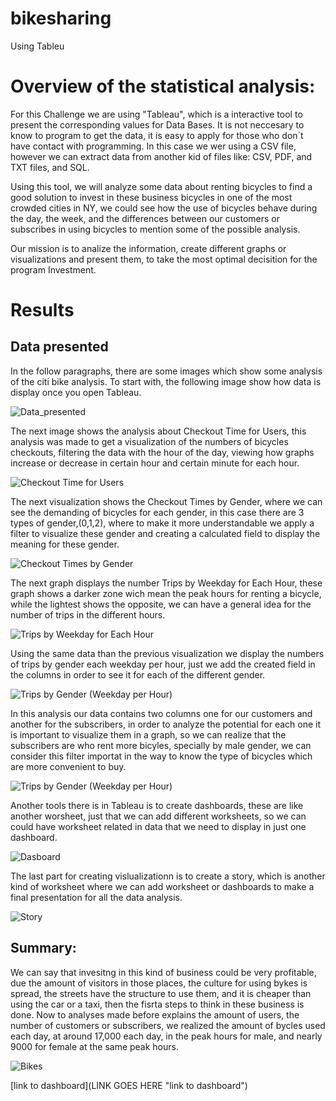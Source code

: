 # bikesharing
Using Tableu

# Overview of the statistical analysis:
For this Challenge we are using "Tableau", which is a interactive tool to present the corresponding values for Data Bases. It is not neccesary to know to program to get the data, it is easy to apply for those who don´t have contact with programming. In this case we wer using a CSV file, however we can extract data from another kid of files like: CSV, PDF, and TXT files, and SQL.

Using this tool, we will analyze some data about renting bicycles to find a good solution to invest in these business bicycles in one of the most crowded cities in NY, we could see how the use of bicycles behave during the day, the week, and the differences between our customers or subscribes in using bicycles to mention some of the possible analysis.

Our mission is to analize the information, create different graphs or visualizations and present them, to take the most optimal decisition for the program Investment.

# Results

## Data presented

In the follow paragraphs, there are some images which show some analysis of the citi bike analysis.
To start with, the following image show how data is display once you open Tableau.

![Data_presented](/Resources/Tableau1.png)

The next image shows the analysis about Checkout Time for Users, this analysis was made to get a visualization of the numbers of bicycles checkouts, filtering the data with the hour of the day, viewing how graphs increase or decrease in certain hour and certain minute for each hour.

![Checkout Time for Users](/Resources/Tableau2.png)

The next visualization shows the Checkout Times by Gender, where we can see the demanding of bicycles for each gender, in this case there are 3 types of gender,(0,1,2), where to make it more understandable we apply a filter to visualize these gender and creating a calculated field to display the meaning for these gender. 

![Checkout Times by Gender](/Resources/Tableau3.png)

The next graph displays the number Trips by Weekday for Each Hour, these graph shows a darker zone wich mean the peak hours for renting a bicycle, while the lightest shows the opposite, we can have a general idea for the number of trips in the different hours.

![Trips by Weekday for Each Hour](/Resources/Tableau4.png)

Using the same data than the previous visualization we display the numbers of trips by gender each weekday per hour, just we add the created field in the columns in order to see it for each of the different gender.

![Trips by Gender (Weekday per Hour) ](/Resources/Tableau5.png)

In this analysis our data contains two columns one for our customers and another for the subscribers, in order to analyze the potential for each one it is important to visualize them in a graph, so we can realize that the subscribers are who rent more bicyles, specially by male gender, we can consider this filter importat in the way to know the type of bicycles which are more convenient to buy.


![Trips by Gender (Weekday per Hour) ](/Resources/Tableau6.png)


Another tools there is in Tableau is to create dashboards, these are like another worsheet, just that we can add different worksheets, so we can could have worksheet related in data that we need to display in just one dashboard.

![Dasboard](/Resources/Tableau7_Dashboard.png)

The last part for creating vislualizationn is to create a story, which is another kind of worksheet where we can add worksheet or dashboards to make a final presentation for all the data analysis. 

![Story](/Resources/Tableau8_Story.png)


## Summary:
We can say that invesitng in this kind of business could be very profitable, due the amount of visitors in those places,
the culture for using bykes is spread, the streets have the structure to use them, and it is cheaper than using the car or a taxi, then the fisrta steps to think in these business is done. Now to analyses made before explains the amount of users, the number of customers or subscribers, we realized the amount of bycles used each day, at around 17,000 each day, in the peak hours for male, and nearly 9000 for female at the same peak hours.

![Bikes](/Resources/Bikes.png)



[link to dashboard](LINK GOES HERE "link to dashboard")
